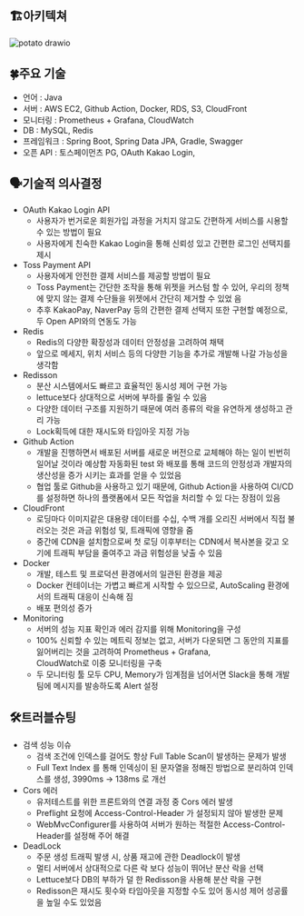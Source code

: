 ## 🏗아키텍쳐
![potato drawio](https://github.com/tangpoo/eCommerce/assets/131866367/c76b0c58-4b8a-4a34-87e8-0d98a6b228d7)

## 🍀주요 기술

- 언어 : Java
- 서버 : AWS EC2, Github Action, Docker, RDS, S3, CloudFront
- 모니터링 : Prometheus + Grafana, CloudWatch
- DB : MySQL, Redis
- 프레임워크 : Spring Boot, Spring Data JPA, Gradle, Swagger
- 오픈 API : 토스페이먼츠 PG, OAuth Kakao Login, 

## 🗣️기술적 의사결정

- OAuth Kakao Login API
  - 사용자가 번거로운 회원가입 과정을 거치지 않고도 간편하게 서비스를 시용할 수 있는 방법이 필요
  - 사용자에게 친숙한 Kakao Login을 통해 신뢰성 있고 간편한 로그인 선택지를 제시
- Toss Payment API
  - 사용자에게 안전한 결제 서비스를 제공할 방법이 필요
  - Toss Payment는 간단한 조작을 통해 위젯을 커스텀 할 수 있어, 우리의 정책에 맞지 않는 결제 수단들을 위젯에서 간단히 제거할 수 있었 
    음
  - 추후 KakaoPay, NaverPay 등의 간편한 결제 선택지 또한 구현할 예정으로, 두 Open API와의 연동도 가능
- Redis 
  - Redis의 다양한 확장성과 데이터 안정성을 고려하여 채택
  - 앞으로 메세지, 위치 서비스 등의 다양한 기능을 추가로 개발해 나갈 가능성을 생각함
- Redisson
  - 분산 시스템에서도 빠르고 효율적인 동시성 제어 구현 가능
  - lettuce보다 상대적으로 서버에 부하를 줄일 수 있음
  - 다양한 데이터 구조를 지원하기 때문에 여러 종류의 락을 유연하게 생성하고 관리 가능
  - Lock획득에 대한 재시도와 타임아웃 지정 가능
- Github Action
    - 개발을 진행하면서 배포된 서버를 새로운 버전으로 교체해야 하는 일이 빈번히 일어날 것이라 예상함
      자동화된 test 와 배포를 통해 코드의 안정성과 개발자의 생산성을 증가 시키는 효과를 얻을 수 있었음
    - 협업 툴로 Github을 사용하고 있기 때문에, Github Action을 사용하여 CI/CD를 설정하면 하나의 플랫폼에서 모든 작업을 처리할 수 있 
      다는 장점이 있음
- CloudFront
    - 로딩마다 이미지같은 대용량 데이터를 수십, 수백 개를 오리진 서버에서 직접 불러오는 것은 과금 위험성 및, 트래픽에 영향을 줌
    - 중간에 CDN을 설치함으로써 첫 로딩 이후부터는 CDN에서 복사본을 갖고 오기에 트래픽 부담을 줄여주고 과금 위험성을 낮출 수 있음
- Docker
  - 개발, 테스트 및 프로덕션 환경에서의 일관된 환경을 제공
  - Docker 컨테이너는 가볍고 빠르게 시작할 수 있으므로, AutoScaling 환경에서의 트래픽 대응이 신속해 짐
  - 배포 편의성 증가
- Monitoring
  - 서버의 성능 지표 확인과 에러 감지를 위해 Monitoring을 구성
  - 100% 신뢰할 수 있는 메트릭 정보는 없고, 서버가 다운되면 그 동안의 지표를 잃어버리는 것을 고려하여 Prometheus + Grafana,     
    CloudWatch로 이중 모니터링을 구축
  - 두 모니터링 툴 모두 CPU, Memory가 임계점을 넘어서면 Slack을 통해 개발팀에 메시지를 발송하도록 Alert 설정

## 🛠트러블슈팅

- 검색 성능 이슈
  - 검색 조건에 인덱스를 걸어도 항상 Full Table Scan이 발생하는 문제가 발생
  - Full Text Index 를 통해 인덱싱이 된 문자열을 정해진 방법으로 분리하여 인덱스를 생성, 3990ms -> 138ms 로 개선
- Cors 에러
  - 유저테스트를 위한 프론트와의 연결 과정 중 Cors 에러 발생
  - Preflight 요청에 Access-Control-Header 가 설정되지 않아 발생한 문제
  - WebMvcConfigurer를 사용하여 서버가 원하는 적절한 Access-Control-Header를 설정해 주어 해결
- DeadLock
  - 주문 생성 트래픽 발생 시, 상품 재고에 관한 Deadlock이 발생
  - 멀티 서버에서 상대적으로 다른 락 보다 성능이 뛰어난 분산 락을 선택
  - Lettuce보다 DB의 부하가 덜 한 Redisson을 사용해 분산 락을 구현
  - Redisson은 재시도 횟수와 타임아웃을 지정할 수도 있어 동시성 제어 성공률을 높일 수도 있었음
